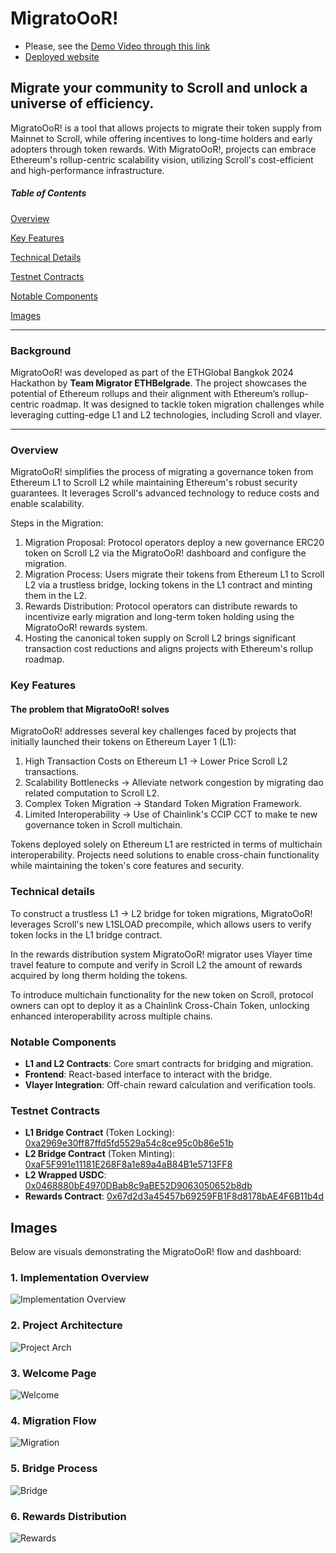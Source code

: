 # MigratoOoR!

- Please, see the [Demo Video through this link](https://www.youtube.com/watch?v=1VlyXPb4ag8) 
- [Deployed website](https://ethglobal-bkk-eth-belgrade.vercel.app/)

## Migrate your community to Scroll and unlock a universe of efficiency.

MigratoOoR! is a tool that allows projects to migrate their token supply from Mainnet to Scroll, while offering incentives to long-time holders and early adopters through token rewards. With MigratoOoR!, projects can embrace Ethereum's rollup-centric scalability vision, utilizing Scroll's cost-efficient and high-performance infrastructure.

##### Table of Contents

[Overview](#overview)

[Key Features](#key-features)

[Technical Details](#technical-details)

[Testnet Contracts](#testnet-contracts)

[Notable Components](#notable-components)

[Images](#images)

---

### Background

MigratoOoR! was developed as part of the ETHGlobal Bangkok 2024 Hackathon by **Team Migrator ETHBelgrade**. The project showcases the potential of Ethereum rollups and their alignment with Ethereum’s rollup-centric roadmap. It was designed to tackle token migration challenges while leveraging cutting-edge L1 and L2 technologies, including Scroll and vlayer.

---

### Overview

MigratoOoR! simplifies the process of migrating a governance token from Ethereum L1 to Scroll L2 while maintaining Ethereum's robust security guarantees. It leverages Scroll's advanced technology to reduce costs and enable scalability.

Steps in the Migration:

1. Migration Proposal: Protocol operators deploy a new governance ERC20 token on Scroll L2 via the MigratoOoR! dashboard and configure the migration.
2. Migration Process: Users migrate their tokens from Ethereum L1 to Scroll L2 via a trustless bridge, locking tokens in the L1 contract and minting them in the L2.
3. Rewards Distribution: Protocol operators can distribute rewards to incentivize early migration and long-term token holding using the MigratoOoR! rewards system.
4. Hosting the canonical token supply on Scroll L2 brings significant transaction cost reductions and aligns projects with Ethereum's rollup roadmap.

### Key Features

#### The problem that MigratoOoR! solves

MigratoOoR! addresses several key challenges faced by projects that initially launched their tokens on Ethereum Layer 1 (L1):

1. High Transaction Costs on Ethereum L1 -> Lower Price Scroll L2 transactions.
2. Scalability Bottlenecks -> Alleviate network congestion by migrating dao related computation to Scroll L2.
3. Complex Token Migration -> Standard Token Migration Framework.
4. Limited Interoperability -> Use of Chainlink's CCIP CCT to make te new governance token in Scroll multichain.

Tokens deployed solely on Ethereum L1 are restricted in terms of multichain interoperability. Projects need solutions to enable cross-chain functionality while maintaining the token's core features and security.

### Technical details

To construct a trustless L1 -> L2 bridge for token migrations, MigratoOoR! leverages Scroll's new L1SLOAD precompile, which allows users to verify token locks in the L1 bridge contract.

In the rewards distribution system MigratoOoR! migrator uses Vlayer time travel feature to compute and verify in Scroll L2 the amount of rewards acquired by long therm holding the tokens.

To introduce multichain functionality for the new token on Scroll, protocol owners can opt to deploy it as a Chainlink Cross-Chain Token, unlocking enhanced interoperability across multiple chains.

### Notable Components

- **L1 and L2 Contracts**: Core smart contracts for bridging and migration.
- **Frontend**: React-based interface to interact with the bridge.
- **Vlayer Integration**: Off-chain reward calculation and verification tools.

### Testnet Contracts

- **L1 Bridge Contract** (Token Locking): [0xa2969e30ff87ffd5fd5529a54c8ce95c0b86e51b](https://sepolia.etherscan.io/address/0xa2969e30ff87ffd5fd5529a54c8ce95c0b86e51b)
- **L2 Bridge Contract** (Token Minting): [0xaF5F991e11181E268F8a1e89a4aB84B1e5713FF8](https://l1sload-blockscout.scroll.io/address/0xaF5F991e11181E268F8a1e89a4aB84B1e5713FF8)
- **L2 Wrapped USDC**: [0x0468880bE4970DBab8c9aBE52D9063050652b8db](https://l1sload-blockscout.scroll.io/address/0x0468880bE4970DBab8c9aBE52D9063050652b8db)
- **Rewards Contract**: [0x67d2d3a45457b69259FB1F8d8178bAE4F6B11b4d](https://l1sload-blockscout.scroll.io/address/0x67d2d3a45457b69259FB1F8d8178bAE4F6B11b4d)

## Images

Below are visuals demonstrating the MigratoOoR! flow and dashboard:

### 1. Implementation Overview

![Implementation Overview](https://raw.githubusercontent.com/GianfrancoBazzani/ETHGlobalBKK/refs/heads/main/ressources/implementation.png)

### 2. Project Architecture

![Project Arch](https://raw.githubusercontent.com/GianfrancoBazzani/ETHGlobalBKK/refs/heads/main/ressources/project.png)

### 3. Welcome Page

![Welcome](https://raw.githubusercontent.com/GianfrancoBazzani/ETHGlobalBKK/refs/heads/main/ressources/welcome.png)

### 4. Migration Flow

![Migration](https://raw.githubusercontent.com/GianfrancoBazzani/ETHGlobalBKK/refs/heads/main/ressources/migration_full.png)

### 5. Bridge Process

![Bridge](https://raw.githubusercontent.com/GianfrancoBazzani/ETHGlobalBKK/refs/heads/main/ressources/bridge.png)

### 6. Rewards Distribution

![Rewards](https://raw.githubusercontent.com/GianfrancoBazzani/ETHGlobalBKK/refs/heads/main/ressources/rewards.png)
